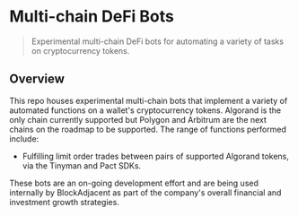 # Multi-chain DeFi Bots

> Experimental multi-chain DeFi bots for automating a variety of tasks on cryptocurrency tokens.

## Overview

This repo houses experimental multi-chain bots that implement a variety of automated functions on a wallet's cryptocurrency tokens. Algorand is the only chain currently supported but Polygon and Arbitrum are the next chains on the roadmap to be supported. The range of functions performed include:

- Fulfilling limit order trades between pairs of supported Algorand tokens, via the Tinyman and Pact SDKs.

These bots are an on-going development effort and are being used internally by BlockAdjacent as part of the company's overall financial and investment growth strategies.
